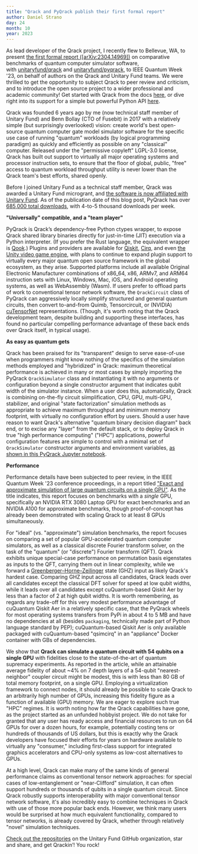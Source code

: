 ```yaml
---
title: "Qrack and PyQrack publish their first formal report"
author: Daniel Strano
day: 24
month: 10
year: 2023
---
```

As lead developer of the Qrack project, I recently flew to Bellevue, WA, to present [the first formal report ([arXiv:2304.14969])](https://arxiv.org/abs/2304.14969) on comparative benchmarks of quantum computer simulator software, with [unitaryfund/qrack](https://github.com/unitaryfund/qrack/) and [unitaryfund/pyqrack](https://github.com/unitaryfund/pyqrack/), to IEEE Quantum Week '23, on behalf of authors on the Qrack and Unitary Fund teams. We were thrilled to get the opportunity to subject Qrack to peer review and criticism, and to introduce the open source project to a wider professional and academic community! Get started with Qrack from the docs [here](https://qrack.readthedocs.io/en/latest/), or dive right into its support for a simple but powerful Python API [here](https://pyqrack.readthedocs.io/en/latest/).

Qrack was founded 6 years ago by me (now technical staff member of Unitary Fund) and Benn Bollay (CTO of Fusebit) in 2017 with a relatively simple (but surprisingly overlooked) vision: create world's best open-source quantum computer gate model simulator software for the specific use case of running "quantum" workloads (by logical programming paradigm) as quickly and efficiently as possible on any "classical" computer. Released under the "permissive copyleft" LGPL-3.0 license, Qrack has built out support to virtually all major operating systems and processor instruction sets, to ensure that the floor of global, public, "free" access to quantum workload throughput utility is never lower than the Qrack team's best efforts, shared openly.

Before I joined Unitary Fund as a technical staff member, Qrack was awarded a Unitary Fund microgrant, and [the software is now affiliated with Unitary Fund](https://unitary.fund/posts/qrack_joins_uf/). As of the publication date of this blog post, PyQrack has over [685,000 total downloads](https://www.pepy.tech/projects/pyqrack), with 4-to-5 thousand downloads per week.

**"Universally" compatible, and a "team player"**

PyQrack is Qrack’s dependency-free Python ctypes wrapper, to expose Qrack shared library binaries directly for just-in-time (JIT) execution via a Python interpreter. (If you prefer the Rust language, the equivalent wrapper is [Qook](https://github.com/unitaryfund/qook).) Plugins and providers are available for [Qiskit](https://github.com/vm6502q/qiskit-qrack-provider), [Cirq](https://github.com/vm6502q/cirq-qrack), and even [the Unity video game engine](https://github.com/vm6502q/OpenRelativity), with plans to continue to expand plugin support to virtually every major quantum open source framework in the global ecosystem, as they arise. Supported platforms include all available Original Electronic Manufacturer combinations of x86&#95;64, x86, ARMv7, and ARM64 instruction sets with Linux, Windows, Mac, iOS, and Android operating systems, as well as WebAssembly (Wasm). If users prefer to offload parts of work to conventional tensor network software, the `QrackCircuit` class of PyQrack can aggressively locally simplify structured and general quantum circuits, then convert to-and-from Quimb, Tensorcircuit, or (NVIDIA) [cuTensorNet](https://github.com/vm6502q/pyqrack-jupyter/blob/main/Qrack_and_cuQuantum.ipynb) representations. (Though, it's worth noting that the Qrack development team, despite building and supporting these interfaces, has found no particular compelling performance advantage of these back ends over Qrack itself, in typical usage).

**As easy as quantum gets**

Qrack has been praised for its "transparent" design to serve ease-of-use when programmers might know nothing of the specifics of the simulation methods employed and "hybridized" in Qrack: maximum theoretical performance is achieved in many or most cases by simply importing the PyQrack `QrackSimulator` class and instantiating it with no arguments or configuration beyond a single constructor argument that indicates qubit width of the simulator instance. When a user does this, automatically, Qrack is combining on-the-fly circuit siimplification, CPU, GPU, multi-GPU, stabilizer, and original "state factorization" simulation methods as appropriate to achieve maximum throughput and minimum memory footprint, with virtually no configuration effort by users. Should a user have reason to want Qrack's alternative "quantum binary decision diagram" back end, or to excise any "layer" from the default stack, or to deploy Qrack in true "high performance computing" ("HPC") applications, powerful configuration features are simple to control with a minimal set of `QrackSimulator` constructor arguments and environment variables, [as shown in this PyQrack Jupyter notebook](https://github.com/vm6502q/pyqrack-jupyter/blob/main/RCS_benchmark.ipynb).

**Performance**

Performance details have been subjected to peer review, in the IEEE Quantum Week '23 conference proceedings, in a report titled ["Exact and approximate simulation of large quantum circuits on a single GPU"](https://arxiv.org/abs/2304.14969). As the title indicates, this report focuses on benchmarks with a _single_ GPU, specifically an NVIDIA RTX 3080 Laptop GPU for exact benchmarks and an NVIDIA A100 for approximate benchmarks, though proof-of-concept has already been demonstrated with scaling Qrack to at least 8 GPUs simultaneously.

For "ideal" (vs. "approximate") simulation benchmarks, the report focuses on comparing a set of popular GPU-accelerated quantum computer simulators, as well as a classical discrete Fourier transform solver, on the task of the "quantum" (or "discrete") Fourier transform (QFT). Qrack exhibits unique special-case performance on permutation basis eigenstates as inputs to the QFT, carrying them out in linear complexity, while we forward a [Greenberger–Horne–Zeilinger](https://en.wikipedia.org/wiki/Greenberger%E2%80%93Horne%E2%80%93Zeilinger_state) state (GHZ) input as likely Qrack's hardest case. Comparing GHZ input across all candidates, Qrack leads over all candidates except the classical DFT solver for speed at low qubit widths, while it leads over all candidates except cuQuantum-based Qiskit Aer by less than a factor of 2 at high qubit widths. It is worth remembering, as regards any trade-off for this very modest performance advantage of cuQuantum Qiskit Aer in a relatively specific case, that the PyQrack wheels for most operating systems transfers from PyPi in about 4 to 5 MB and have no dependencies at all (besides `packaging`, technically made part of Python language standard by PEP); cuQuantum-based Qiskit Aer is only available packaged with cuQuantum-based "qsimcirq" in an "appliance" Docker container with GBs of dependencies.

We show that **Qrack can simulate a quantum circuit with 54 qubits on a single GPU** with fidelities close to the state-of-the-art of quantum supremacy experiments. As reported in the article, while an attainable average fidelity of about ~4% on 7 depth layers of a 54-qubit "nearest-neighbor" coupler circuit might be modest, this is with less than 80 GB of total memory footprint, on a single GPU. Employing a virtualization framework to connect nodes, it should already be possible to scale Qrack to an arbitrarily high number of GPUs, increasing this fidelity figure as a function of available (GPU) memory. We are eager to explore such true "HPC" regimes. It is worth noting how far the Qrack capabilities have gone, as the project started as an unfunded hobbyist project. We do not take for granted that any user has ready access and financial resources to run on 64 GPUs for over a dozen hours, for example, potentially costing tens or hundreds of thousands of US dollars, but this is exactly why the Qrack developers have focused their efforts for years on hardware available to virtually any "consumer," including first-class support for integrated graphics accelerators and CPU-only systems as low-cost alternatives to GPUs.

At a high level, Qrack can make many of the same kinds of general performance claims as conventional tensor network approaches: for special cases of low-entanglement or "near-Clifford" simulation, it can often support hundreds or thousands of qubits in a single quantum circuit. Since Qrack robustly supports interoperability with major conventional tensor network software, it's also incredibly easy to combine techniques in Qrack with use of those more popular back ends. However, we think many users would be surprised at how much equivalent functionality, compared to tensor networks, is already covered by Qrack, whether through relatively "novel" simulation techniques.

[Check out the repositories](https://github.com/unitaryfund/qrack) on the Unitary Fund GitHub organization, star and share, and get Qrackin’! You rock!
